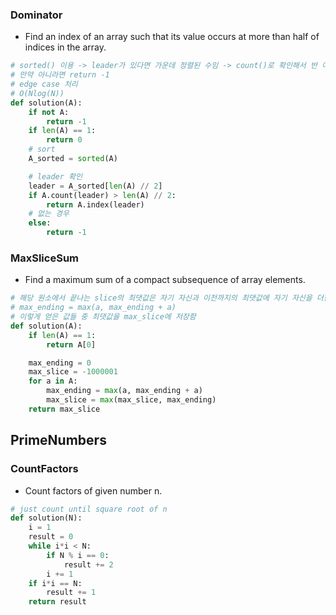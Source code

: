### Dominator
- Find an index of an array such that its value occurs at more than half of indices in the array.

```python
# sorted() 이용 -> leader가 있다면 가운데 정렬된 수임 -> count()로 확인해서 반 이상인지 확인 -> 맞다면 index()로 return
# 만약 아니라면 return -1
# edge case 처리
# O(Nlog(N))
def solution(A):
    if not A:
        return -1
    if len(A) == 1:
        return 0
    # sort
    A_sorted = sorted(A)

    # leader 확인
    leader = A_sorted[len(A) // 2]
    if A.count(leader) > len(A) // 2:
        return A.index(leader)
    # 없는 경우
    else:
        return -1
```

### MaxSliceSum
- Find a maximum sum of a compact subsequence of array elements.
```python
# 해당 원소에서 끝나는 slice의 최댓값은 자기 자신과 이전까지의 최댓값에 자기 자신을 더한 것을 비교하여 결정된다.
# max_ending = max(a, max_ending + a)
# 이렇게 얻은 값들 중 최댓값을 max_slice에 저장함 
def solution(A):
    if len(A) == 1:
        return A[0]

    max_ending = 0
    max_slice = -1000001
    for a in A:
        max_ending = max(a, max_ending + a)
        max_slice = max(max_slice, max_ending)
    return max_slice
```

## PrimeNumbers
### CountFactors
- Count factors of given number n.
```python
# just count until square root of n
def solution(N):
    i = 1
    result = 0
    while i*i < N:
        if N % i == 0:
            result += 2
        i += 1
    if i*i == N:
        result += 1
    return result
```

